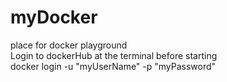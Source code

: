 # myDocker  
place for docker playground  
Login to dockerHub at the terminal before starting  
    docker login -u "myUserName" -p "myPassword"